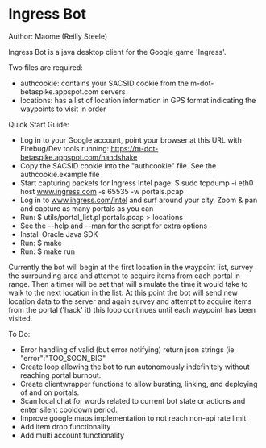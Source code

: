 Ingress Bot
===========

Author: Maome (Reilly Steele)

Ingress Bot is a java desktop client for the Google game 'Ingress'.

Two files are required:
* authcookie: contains your SACSID cookie from the m-dot-betaspike.appspot.com servers
* locations: has a list of location information in GPS format indicating the waypoints to visit in order

Quick Start Guide:

* Log in to your Google account, point your browser at this URL with Firebug/Dev tools running:  https://m-dot-betaspike.appspot.com/handshake
* Copy the SACSID cookie into the "authcookie" file.  See the authcookie.example file
* Start capturing packets for Ingress Intel page:  $ sudo tcpdump -i eth0 host www.ingress.com -s 65535 -w portals.pcap 
* Log in to www.ingress.com/intel and surf around your city.  Zoom & pan and capture as many portals as you can
* Run:  $ utils/portal\_list.pl portals.pcap > locations  
* See the --help and --man for the script for extra options
* Install Oracle Java SDK
* Run:  $ make
* Run:  $ make run

Currently the bot will begin at the first location in the waypoint list, survey the surrounding area and attempt
to acquire items from each portal in range. Then a timer will be set that will simulate the time it would take to
walk to the next location in the list. At this point the bot will send new location data to the server and again
survey and attempt to acquire items from the portal ('hack' it) this loop continues until each waypoint has been
visited. 

To Do:
* Error handling of valid (but error notifying) return json strings (ie "error":"TOO_SOON_BIG"
* Create loop allowing the bot to run autonomously indefinitely without reaching portal burnout.
* Create clientwrapper functions to allow bursting, linking, and deploying of and on portals.
* Scan local chat for words related to current bot state or actions and enter silent cooldown period.
* Improve google maps implementation to not reach non-api rate limit.
* Add item drop functionality
* Add multi account functionality
